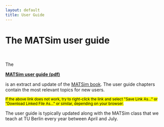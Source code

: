 ```yaml
---
layout: default
title: User Guide
---
```


<!-- http://matsim.org/docs/userguide should remain available as a ``landing page'', since it is referenced from outside (e.g. from the matsim tutorial at TU Berlin). -->

# The MATSim user guide

<br/>

The

**[MATSim user guide (pdf)](http://ci.matsim.org:8080/job/MATSim-Book/ws/partOne-latest.pdf)**

is an extract and update of the [MATSim book](/the-book).  The user guide chapters contain the most relevant topics for new users.

<small><mark>If the above link does not work, try to right-click the link and select "Save Link As…" or "Download Linked File As…" or similar, depending on your browser.</mark></small>

The user guide is typically updated along with the MATSim class that we teach at TU Berlin every year between April and July.
